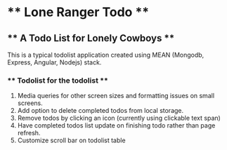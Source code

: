 # ** Lone Ranger Todo **
## ** A Todo List for Lonely Cowboys **

This is a typical todolist application created using MEAN (Mongodb, Express, Angular, Nodejs) stack.

### ** Todolist for the todolist **

1. Media queries for other screen sizes and formatting issues on small screens.
2. Add option to delete completed todos from local storage.
3. Remove todos by clicking an icon (currently using clickable text span)
4. Have completed todos list update on finishing todo rather than page refresh.
5. Customize scroll bar on todolist table

